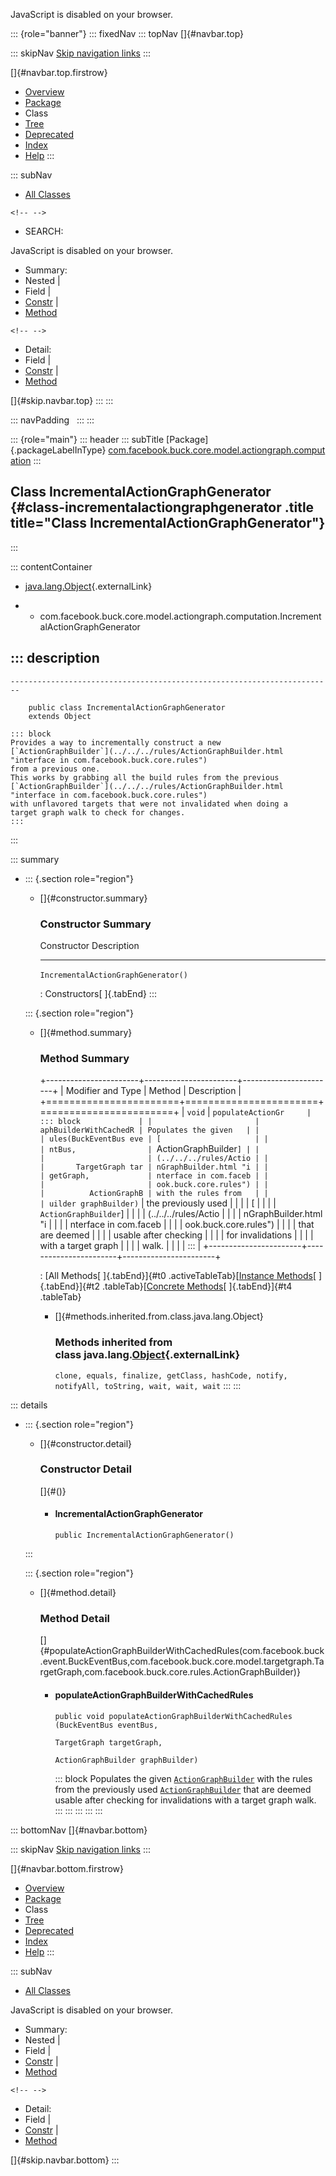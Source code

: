 <div>

JavaScript is disabled on your browser.

</div>

::: {role="banner"}
::: fixedNav
::: topNav
[]{#navbar.top}

::: skipNav
[Skip navigation links](#skip.navbar.top "Skip navigation links")
:::

[]{#navbar.top.firstrow}

-   [Overview](../../../../../../../index.html)
-   [Package](package-summary.html)
-   Class
-   [Tree](package-tree.html)
-   [Deprecated](../../../../../../../deprecated-list.html)
-   [Index](../../../../../../../index-all.html)
-   [Help](../../../../../../../help-doc.html)
:::

::: subNav
-   [All Classes](../../../../../../../allclasses.html)

```{=html}
<!-- -->
```
-   SEARCH:

<div>

<div>

JavaScript is disabled on your browser.

</div>

</div>

<div>

-   Summary: 
-   Nested \| 
-   Field \| 
-   [Constr](#constructor.summary) \| 
-   [Method](#method.summary)

```{=html}
<!-- -->
```
-   Detail: 
-   Field \| 
-   [Constr](#constructor.detail) \| 
-   [Method](#method.detail)

</div>

[]{#skip.navbar.top}
:::
:::

::: navPadding
 
:::
:::

::: {role="main"}
::: header
::: subTitle
[Package]{.packageLabelInType} [com.facebook.buck.core.model.actiongraph.computation](package-summary.html)
:::

## Class IncrementalActionGraphGenerator {#class-incrementalactiongraphgenerator .title title="Class IncrementalActionGraphGenerator"}
:::

::: contentContainer
-   [java.lang.Object](http://docs.oracle.com/javase/7/docs/api/java/lang/Object.html?is-external=true "class or interface in java.lang"){.externalLink}

-   -   com.facebook.buck.core.model.actiongraph.computation.IncrementalActionGraphGenerator

::: description
-   

    ------------------------------------------------------------------------

        public class IncrementalActionGraphGenerator
        extends Object

    ::: block
    Provides a way to incrementally construct a new
    [`ActionGraphBuilder`](../../../rules/ActionGraphBuilder.html "interface in com.facebook.buck.core.rules")
    from a previous one.
    This works by grabbing all the build rules from the previous
    [`ActionGraphBuilder`](../../../rules/ActionGraphBuilder.html "interface in com.facebook.buck.core.rules")
    with unflavored targets that were not invalidated when doing a
    target graph walk to check for changes.
    :::
:::

::: summary
-   ::: {.section role="region"}
    -   []{#constructor.summary}

        ### Constructor Summary

          Constructor                           Description
          ------------------------------------- -------------
          `IncrementalActionGraphGenerator()`    

          : Constructors[ ]{.tabEnd}
    :::

    ::: {.section role="region"}
    -   []{#method.summary}

        ### Method Summary

        +-----------------------+-----------------------+-----------------------+
        | Modifier and Type     | Method                | Description           |
        +=======================+=======================+=======================+
        | `void`                | `populateActionGr     | ::: block             |
        |                       | aphBuilderWithCachedR | Populates the given   |
        |                       | ules​(BuckEventBus eve | [                     |
        |                       | ntBus,                | `ActionGraphBuilder`] |
        |                       |                       | (../../../rules/Actio |
        |                       |       TargetGraph tar | nGraphBuilder.html "i |
        |                       | getGraph,             | nterface in com.faceb |
        |                       |                       | ook.buck.core.rules") |
        |                       |          ActionGraphB | with the rules from   |
        |                       | uilder graphBuilder)` | the previously used   |
        |                       |                       | [                     |
        |                       |                       | `ActionGraphBuilder`] |
        |                       |                       | (../../../rules/Actio |
        |                       |                       | nGraphBuilder.html "i |
        |                       |                       | nterface in com.faceb |
        |                       |                       | ook.buck.core.rules") |
        |                       |                       | that are deemed       |
        |                       |                       | usable after checking |
        |                       |                       | for invalidations     |
        |                       |                       | with a target graph   |
        |                       |                       | walk.                 |
        |                       |                       | :::                   |
        +-----------------------+-----------------------+-----------------------+

        : [All Methods[ ]{.tabEnd}]{#t0 .activeTableTab}[[Instance
        Methods](javascript:show(2);)[ ]{.tabEnd}]{#t2
        .tableTab}[[Concrete
        Methods](javascript:show(8);)[ ]{.tabEnd}]{#t4 .tableTab}

        -   []{#methods.inherited.from.class.java.lang.Object}

            ### Methods inherited from class java.lang.[Object](http://docs.oracle.com/javase/7/docs/api/java/lang/Object.html?is-external=true "class or interface in java.lang"){.externalLink}

            `clone, equals, finalize, getClass, hashCode, notify, notifyAll, toString, wait, wait, wait`
    :::
:::

::: details
-   ::: {.section role="region"}
    -   []{#constructor.detail}

        ### Constructor Detail

        []{#<init>()}

        -   #### IncrementalActionGraphGenerator

                public IncrementalActionGraphGenerator()
    :::

    ::: {.section role="region"}
    -   []{#method.detail}

        ### Method Detail

        []{#populateActionGraphBuilderWithCachedRules(com.facebook.buck.event.BuckEventBus,com.facebook.buck.core.model.targetgraph.TargetGraph,com.facebook.buck.core.rules.ActionGraphBuilder)}

        -   #### populateActionGraphBuilderWithCachedRules

            ``` methodSignature
            public void populateActionGraphBuilderWithCachedRules​(BuckEventBus eventBus,
                                                                  TargetGraph targetGraph,
                                                                  ActionGraphBuilder graphBuilder)
            ```

            ::: block
            Populates the given
            [`ActionGraphBuilder`](../../../rules/ActionGraphBuilder.html "interface in com.facebook.buck.core.rules")
            with the rules from the previously used
            [`ActionGraphBuilder`](../../../rules/ActionGraphBuilder.html "interface in com.facebook.buck.core.rules")
            that are deemed usable after checking for invalidations with
            a target graph walk.
            :::
    :::
:::
:::
:::

::: bottomNav
[]{#navbar.bottom}

::: skipNav
[Skip navigation links](#skip.navbar.bottom "Skip navigation links")
:::

[]{#navbar.bottom.firstrow}

-   [Overview](../../../../../../../index.html)
-   [Package](package-summary.html)
-   Class
-   [Tree](package-tree.html)
-   [Deprecated](../../../../../../../deprecated-list.html)
-   [Index](../../../../../../../index-all.html)
-   [Help](../../../../../../../help-doc.html)
:::

::: subNav
-   [All Classes](../../../../../../../allclasses.html)

<div>

<div>

JavaScript is disabled on your browser.

</div>

</div>

<div>

-   Summary: 
-   Nested \| 
-   Field \| 
-   [Constr](#constructor.summary) \| 
-   [Method](#method.summary)

```{=html}
<!-- -->
```
-   Detail: 
-   Field \| 
-   [Constr](#constructor.detail) \| 
-   [Method](#method.detail)

</div>

[]{#skip.navbar.bottom}
:::
